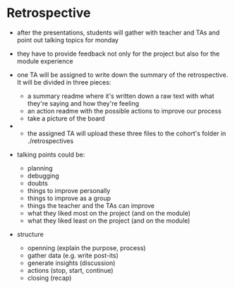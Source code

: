 # Retrospective

- after the presentations, students will gather with teacher and TAs and point out talking topics for monday
- they have to provide feedback not only for the project but also for the module experience
- one TA will be assigned to write down the summary of the retrospective. It will be divided in three pieces:
  - a summary readme where it's written down a raw text with what they're saying and how they're feeling
  - an action readme with the possible actions to improve our process
  - take a picture of the board
- - the assigned TA will upload these three files to the cohort's folder in ./retrospectives    

- talking points could be:
  - planning
  - debugging
  - doubts
  - things to improve personally
  - things to improve as a group
  - things the teacher and the TAs can improve
  - what they liked most on the project (and on the module)
  - what they liked least on the project (and on the module)
  
- structure 
  - openning (explain the purpose, process)
  - gather data (e.g. write post-its)
  - generate insights (discussion)
  - actions (stop, start, continue)
  - closing (recap)
 


